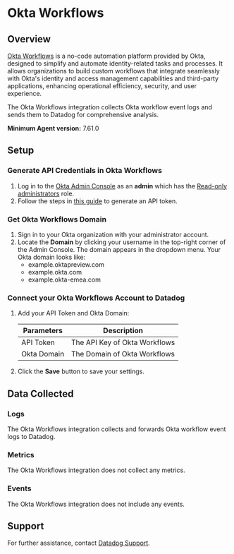 # Okta Workflows

## Overview
[Okta Workflows][1] is a no-code automation platform provided by Okta, designed to simplify and automate identity-related tasks and processes. It allows organizations to build custom workflows that integrate seamlessly with Okta's identity and access management capabilities and third-party applications, enhancing operational efficiency, security, and user experience.

The Okta Workflows integration collects Okta workflow event logs and sends them to Datadog for comprehensive analysis.

**Minimum Agent version:** 7.61.0

## Setup

### Generate API Credentials in Okta Workflows
1. Log in to the [Okta Admin Console][2] as an **admin** which has the [Read-only administrators][3] role.
2. Follow the steps in [this guide][5] to generate an API token.

### Get Okta Workflows Domain
1. Sign in to your Okta organization with your administrator account.
2. Locate the **Domain** by clicking your username in the top-right corner of the Admin Console. The domain appears in the dropdown menu. Your Okta domain looks like:
     - example.oktapreview.com
     - example.okta.com
     - example.okta-emea.com

### Connect your Okta Workflows Account to Datadog
1. Add your API Token and Okta Domain:

   | Parameters           | Description                       |
   |--------------------- |-----------------------------------|
   | API Token            | The API Key of Okta Workflows    |
   | Okta Domain          | The Domain of Okta Workflows     |

2. Click the **Save** button to save your settings.

## Data Collected

### Logs

The Okta Workflows integration collects and forwards Okta workflow event logs to Datadog.

### Metrics

The Okta Workflows integration does not collect any metrics.

### Events

The Okta Workflows integration does not include any events.

## Support

For further assistance, contact [Datadog Support][3].

[1]: https://www.okta.com/products/workflows/
[2]: https://login.okta.com/
[3]: https://help.okta.com/en-us/content/topics/security/administrators-read-only-admin.htm
[4]: https://docs.datadoghq.com/help/
[5]: https://help.okta.com/en-us/content/topics/security/api.htm?cshid=ext-create-api-token#create-okta-api-token
